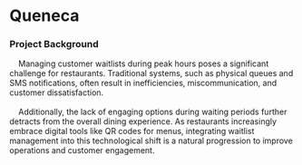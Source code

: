 # Queneca

### Project Background

&nbsp;&nbsp;&nbsp; Managing customer waitlists during peak hours poses a significant challenge for restaurants. Traditional systems, such as physical queues and SMS notifications, often result in inefficiencies, miscommunication, and customer dissatisfaction.<br><br>
&nbsp;&nbsp;&nbsp; Additionally, the lack of engaging options during waiting periods further detracts from the overall dining experience. As restaurants increasingly embrace digital tools like QR codes for menus, integrating waitlist management into this technological shift is a natural progression to improve operations and customer engagement.
